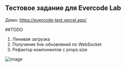 ## Тестовое задание для Evercode Lab
Демо: https://evercode-test.vercel.app/

##TODO

1) Ленивая загрузка
2) Получение live-обновлений по WebSocket
3) Рефактор компонентов с props.size

![image](https://user-images.githubusercontent.com/48350940/122307496-2363bf80-cf13-11eb-854e-e4ec8d7ddd84.png)
